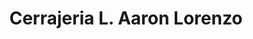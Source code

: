---
title: "Cerrajeria L. Aaron Lorenzo"
url: /ciudad-de-guatemala/cerrajeria-l-aaron-lorenzo/
shop: cerrajero
---